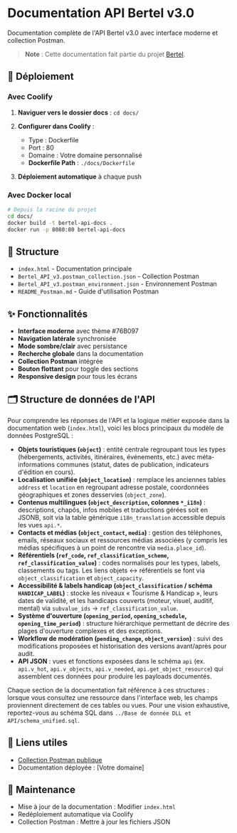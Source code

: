 # Documentation API Bertel v3.0

Documentation complète de l'API Bertel v3.0 avec interface moderne et collection Postman.

> **Note** : Cette documentation fait partie du projet [Bertel](../README.md).

## 🚀 Déploiement

### Avec Coolify

1. **Naviguer vers le dossier docs** : `cd docs/`
2. **Configurer dans Coolify** :
   - Type : Dockerfile
   - Port : 80
   - Domaine : Votre domaine personnalisé
   - **Dockerfile Path** : `./docs/Dockerfile`

3. **Déploiement automatique** à chaque push

### Avec Docker local

```bash
# Depuis la racine du projet
cd docs/
docker build -t bertel-api-docs .
docker run -p 8080:80 bertel-api-docs
```

## 📁 Structure

- `index.html` - Documentation principale
- `Bertel_API_v3.postman_collection.json` - Collection Postman
- `Bertel_API_v3.postman_environment.json` - Environnement Postman
- `README_Postman.md` - Guide d'utilisation Postman

## ✨ Fonctionnalités

- **Interface moderne** avec thème #76B097
- **Navigation latérale** synchronisée
- **Mode sombre/clair** avec persistance
- **Recherche globale** dans la documentation
- **Collection Postman** intégrée
- **Bouton flottant** pour toggle des sections
- **Responsive design** pour tous les écrans

## 🗂️ Structure de données de l'API

Pour comprendre les réponses de l'API et la logique métier exposée dans la documentation web (`index.html`), voici les blocs
principaux du modèle de données PostgreSQL :

- **Objets touristiques (`object`)** : entité centrale regroupant tous les types (hébergements, activités, itinéraires, événements,
  etc.) avec méta-informations communes (statut, dates de publication, indicateurs d'édition en cours).
- **Localisation unifiée (`object_location`)** : remplace les anciennes tables `address` et `location` en regroupant adresse
  postale, coordonnées géographiques et zones desservies (`object_zone`).
- **Contenus multilingues (`object_description`, colonnes `*_i18n`)** : descriptions, chapôs, infos mobiles et traductions gérées
  soit en JSONB, soit via la table générique `i18n_translation` accessible depuis les vues `api.*`.
- **Contacts et médias (`object_contact`, `media`)** : gestion des téléphones, emails, réseaux sociaux et ressources médias
  associées (y compris les médias spécifiques à un point de rencontre via `media.place_id`).
- **Référentiels (`ref_code`, `ref_classification_scheme`, `ref_classification_value`)** : codes normalisés pour les types, labels,
  classements ou tags. Les liens objets ↔ référentiels se font via `object_classification` et `object_capacity`.
- **Accessibilité & labels handicap (`object_classification` / schéma `HANDICAP_LABEL`)** : stocke les niveaux « Tourisme & Handicap », leurs dates de validité, et les handicaps couverts (moteur, visuel, auditif, mental) via `subvalue_ids` → `ref_classification_value`.
- **Système d'ouverture (`opening_period`, `opening_schedule`, `opening_time_period`)** : structure hiérarchique permettant de
  décrire des plages d'ouverture complexes et des exceptions.
- **Workflow de modération (`pending_change`, `object_version`)** : suivi des modifications proposées et historisation des versions
  avant/après pour audit.
- **API JSON** : vues et fonctions exposées dans le schéma `api` (ex. `api.v_hot`, `api.v_objects`, `api.v_needed`,
  `api.get_object_resource`) qui assemblent ces données pour produire les payloads documentés.

Chaque section de la documentation fait référence à ces structures : lorsque vous consultez une ressource dans l'interface web,
les champs proviennent directement de ces tables ou vues. Pour une vision exhaustive, reportez-vous au schéma SQL dans
`../Base de donnée DLL et API/schema_unified.sql`.

## 🔗 Liens utiles

- [Collection Postman publique](https://www.postman.com/docking-module-astronaut-45890211/oti-du-sud-bertel-v3/collection/61gyd5k/bertel-api-v3-0)
- Documentation déployée : [Votre domaine]

## 📝 Maintenance

- Mise à jour de la documentation : Modifier `index.html`
- Redéploiement automatique via Coolify
- Collection Postman : Mettre à jour les fichiers JSON

